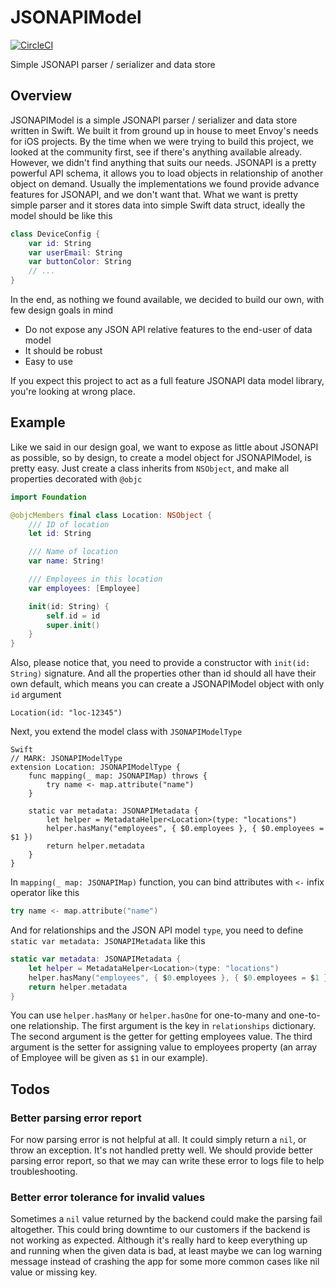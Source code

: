 # JSONAPIModel

[![CircleCI](https://circleci.com/gh/envoy/JSONAPIModel.svg?style=svg)](https://circleci.com/gh/envoy/JSONAPIModel)

Simple JSONAPI parser / serializer and data store

## Overview

JSONAPIModel is a simple JSONAPI parser / serializer and data store written in Swift. We built it from ground up in house to meet Envoy's needs for iOS projects. By the time when we were trying to build this project, we looked at the community first, see if there's anything available already. However, we didn't find anything that suits our needs. JSONAPI is a pretty powerful API schema, it allows you to load objects in relationship of another object on demand. Usually the implementations we found provide advance features for JSONAPI, and we don't want that. What we want is pretty simple parser and it stores data into simple Swift data struct, ideally the model should be like this

```Swift
class DeviceConfig {
    var id: String
    var userEmail: String
    var buttonColor: String
    // ...
}
```

In the end, as nothing we found available, we decided to build our own, with few design goals in mind

 - Do not expose any JSON API relative features to the end-user of data model
 - It should be robust
 - Easy to use

If you expect this project to act as a full feature JSONAPI data model library, you're looking at wrong place.

## Example

Like we said in our design goal, we want to expose as little about JSONAPI as possible, so by design, to create a model object for JSONAPIModel, is pretty easy. Just create a class inherits from `NSObject`, and make all properties decorated with `@objc`

```Swift
import Foundation

@objcMembers final class Location: NSObject {
    /// ID of location
    let id: String

    /// Name of location
    var name: String!

    /// Employees in this location
    var employees: [Employee]

    init(id: String) {
        self.id = id
        super.init()
    }
}
```

Also, please notice that, you need to provide a constructor with `init(id: String)` signature. And all the properties other than id should all have their own default, which means you can create a JSONAPIModel object with only `id` argument

```
Location(id: "loc-12345")
```

Next, you extend the model class with `JSONAPIModelType`

```
Swift
// MARK: JSONAPIModelType
extension Location: JSONAPIModelType {
    func mapping(_ map: JSONAPIMap) throws {
        try name <- map.attribute("name")
    }

    static var metadata: JSONAPIMetadata {
        let helper = MetadataHelper<Location>(type: "locations")
        helper.hasMany("employees", { $0.employees }, { $0.employees = $1 })
        return helper.metadata
    }
}
```

In `mapping(_ map: JSONAPIMap)` function, you can bind attributes with `<-` infix operator like this

```Swift
try name <- map.attribute("name")
```

And for relationships and the JSON API model `type`, you need to define `static var metadata: JSONAPIMetadata` like this

```Swift
static var metadata: JSONAPIMetadata {
    let helper = MetadataHelper<Location>(type: "locations")
    helper.hasMany("employees", { $0.employees }, { $0.employees = $1 })
    return helper.metadata
}
```

You can use `helper.hasMany` or `helper.hasOne` for one-to-many and one-to-one relationship. The first argument is the key in `relationships` dictionary. The second argument is the getter for getting employees value. The third argument is the setter for assigning value to employees property (an array of Employee will be given as `$1` in our example).


## Todos

### Better parsing error report

For now parsing error is not helpful at all. It could simply return a `nil`, or throw an exception. It's not handled pretty well. We should provide better parsing error report, so that we may can write these error to logs file to help troubleshooting.

### Better error tolerance for invalid values

Sometimes a `nil` value returned by the backend could make the parsing fail altogether. This could bring downtime to our customers if the backend is not working as expected. Although it's really hard to keep everything up and running when the given data is bad, at least maybe we can log warning message instead of crashing the app for some more common cases like nil value or missing key.
 

